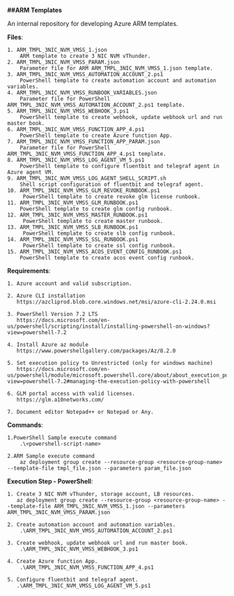 **##ARM Templates**

An internal repository for developing Azure ARM templates.

**Files**:

	1. ARM_TMPL_3NIC_NVM_VMSS_1.json
		ARM template to create 3 NIC NVM vThunder.
	2. ARM_TMPL_3NIC_NVM_VMSS_PARAM.json
		Parameter file for ARM ARM_TMPL_3NIC_NVM_VMSS_1.json template.
	3. ARM_TMPL_3NIC_NVM_VMSS_AUTOMATION_ACCOUNT_2.ps1
		PowerShell template to create automation account and automation variables.
	4. ARM_TMPL_3NIC_NVM_VMSS_RUNBOOK_VARIABLES.json
		Parameter file for PowerShell ARM_TMPL_3NIC_NVM_VMSS_AUTOMATION_ACCOUNT_2.ps1 template.
	5. ARM_TMPL_3NIC_NVM_VMSS_WEBHOOK_3.ps1
		PowerShell template to create webhook, update webhook url and run master book.
	6. ARM_TMPL_3NIC_NVM_VMSS_FUNCTION_APP_4.ps1
		PowerShell template to create Azure function App.
	7. ARM_TMPL_3NIC_NVM_VMSS_FUNCTION_APP_PARAM.json
		Parameter file for PowerShell ARM_TMPL_3NIC_NVM_VMSS_FUNCTION_APP_4.ps1 template.
	8. ARM_TMPL_3NIC_NVM_VMSS_LOG_AGENT_VM_5.ps1
		PowerShell template to configure fluentbit and telegraf agent in Azure agent VM.
	9. ARM_TMPL_3NIC_NVM_VMSS_LOG_AGENT_SHELL_SCRIPT.sh
		Shell script configuration of fluentbit and telegraf agent. 
	10. ARM_TMPL_3NIC_NVM_VMSS_GLM_REVOKE_RUNBOOK.ps1
		 PowerShell template to create revoke glm license runbook.
	11. ARM_TMPL_3NIC_NVM_VMSS_GLM_RUNBOOK.ps1
		PowerShell template to create glm config runbook.
	12. ARM_TMPL_3NIC_NVM_VMSS_MASTER_RUNBOOK.ps1
		 PowerShell template to create master runbook.
	13. ARM_TMPL_3NIC_NVM_VMSS_SLB_RUNBOOK.ps1
		 PowerShell template to create slb config runbook.
	14. ARM_TMPL_3NIC_NVM_VMSS_SSL_RUNBOOK.ps1
		 PowerShell template to create ssl config runbook.
	15. ARM_TMPL_3NIC_NVM_VMSS_ACOS_EVENT_CONFIG_RUNBOOK.ps1
		PowerShell template to create acos event config runbook.

**Requirements**:

	1. Azure account and valid subscription.

	2. Azure CLI installation
	   https://azcliprod.blob.core.windows.net/msi/azure-cli-2.24.0.msi
	   
	3. PowerShell Version 7.2 LTS
	   https://docs.microsoft.com/en-us/powershell/scripting/install/installing-powershell-on-windows?view=powershell-7.2
	   
	4. Install Azure az module
	   https://www.powershellgallery.com/packages/Az/8.2.0
	   
	5. Set execution policy to Unrestricted (only for windows machine)
	   https://docs.microsoft.com/en-us/powershell/module/microsoft.powershell.core/about/about_execution_policies?view=powershell-7.2#managing-the-execution-policy-with-powershell

	6. GLM portal access with valid licenses.
	   https://glm.a10networks.com/
	   
	7. Document editor Notepad++ or Notepad or Any.
    
**Commands**:
 
	1.PowerShell Sample execute command
		.\<powershell-script-name>

	2.ARM Sample execute command
		az deployment group create --resource-group <resource-group-name> --template-file tmpl_file.json --parameters param_file.json

**Execution Step - PowerShell**:

	1. Create 3 NIC NVM vThunder, storage account, LB resources.
	   az deployment group create --resource-group <resource-group-name> --template-file ARM_TMPL_3NIC_NVM_VMSS_1.json --parameters ARM_TMPL_3NIC_NVM_VMSS_PARAM.json
	
	2. Create automation account and automation variables.
		.\ARM_TMPL_3NIC_NVM_VMSS_AUTOMATION_ACCOUNT_2.ps1
	
	3. Create webhook, update webhook url and run master book.
		.\ARM_TMPL_3NIC_NVM_VMSS_WEBHOOK_3.ps1
	
	4. Create Azure function App.
		.\ARM_TMPL_3NIC_NVM_VMSS_FUNCTION_APP_4.ps1
	
	5. Configure fluentbit and telegraf agent.
	   .\ARM_TMPL_3NIC_NVM_VMSS_LOG_AGENT_VM_5.ps1